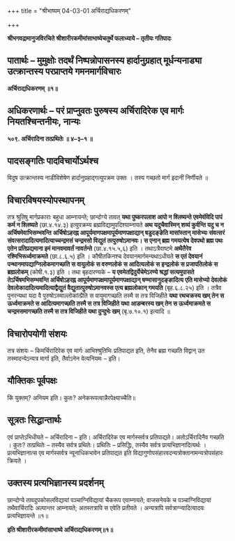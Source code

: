 +++
title = "श्रीभाष्यम् 04-03-01 अर्चिराद्यधिकरणम्"

+++


**श्रीभगवद्रामानुजविरचिते श्रीशारीरकमीमांसाभाष्येचतुर्थे फलाध्याये – तृतीयः गतिपादः**

## पातार्थः – मुमुक्षोः तदर्थं निष्पन्नोपासनस्य हार्दानुग्रहात् मूर्धन्यनाड्या उत्क्रान्तस्य परप्राप्तये गमनमार्गविचारः

**अर्चिराद्यधिकरणम् ॥१॥**

## अधिकरणार्थः – परं प्राप्नुवतः पुरुषस्य अर्चिरादिरेक एव मार्गः नियतश्चिन्तनीयः, नान्यः

**५०९. अर्चिरादिना तत्प्रथितेः ॥ ४–३–१ ॥**

## पादसङ्गतिः पादविचार्योऽर्थश्च

विदुष उत्क्रान्तस्य नाडीविशेषेण हार्दानुग्रहाद्गत्युपक्रम उक्तः । तस्य गच्छतो मार्ग इदानीं निर्णीयते ॥

## विचारविषयस्योपस्थापनम्

तत्र श्रुतिषु मार्गप्रकाराः बहुधा आम्नायन्ते; छान्दोग्ये तावत् **यथा पुष्करपलाश आपो न श्लिष्यन्ते एवमेवंविदि पापं कर्म न श्लिष्यते** (छा.४.१४.३) इत्युपक्रम्य ब्रह्मविद्यामुपदिश्याम्नायते **अथ यदुचैवास्मिन् शव्यं कुर्वन्ति यदु च न अर्चिषमेवाभिसम्भवन्ति**
**अर्चिषोऽहरह्न आपूर्यमाणपक्षमापूर्यमाणपक्षाद्यान् षडुदङ्ङेति मासांस्तान् मासेभ्यः संवत्सरं संवत्सरादादित्यमादित्याच्चन्द्रमसं चन्द्रमसो विद्युतं तत्पुरुषोऽमानवः। स एनान् ब्रह्म गमयत्येष देवपथो ब्रह्म पथः एतेन प्रतिप्रद्यमाना इमं मानवमावर्तं नावर्तन्ते** (छा.४.१५.५,६) इति । तथाऽत्रैवाष्टमे
**अथैतैरेव रश्मिभिरूर्ध्वमाक्रमते** (छा.८.६.५) इति । कौषीतकिनश्च देवयानमार्गमन्यथाऽधीयते **स एतं देवयानं पन्थानमापद्याग्निलोकमागच्छति स वायुलोकं स वरुणलोकं स आदित्यलोकं स इन्द्रलोकं स प्रजापतिलोकं स ब्रह्मलोकम्** (कोषी.१.३) इति । तथा बृहदारण्यके – **य एवमेतद्विदुर्येचेमेऽरण्ये श्रद्धां सत्यमुपासते तेऽर्चिषमभिसम्भवन्ति अर्चिषोऽहरह्न आपूर्यमाणपक्षमापूर्यमाणपक्षाद्यान् षण्मासानुदङ्ङादित्य एति मासेभ्यो देवलोकं देवलोकादादित्यमादित्याद्वैद्युतं वैद्युतात्पुरुषोऽमानवस्स एत्य ब्रह्मलोकान् गमयति** (बृह.६.८.२५) इति । तत्रैव पुनरन्यथा यदा वै पुरुषोऽस्माल्लोकांत्प्रैति स वायुमागच्छति तस्मै स तत्र विजिहीते **यथा रथचक्रस्य खम् तेन स ऊर्ध्वमाक्रमते स आदित्यमागच्छति तस्मै स तत्र विजिहीते यथा आडम्बरस्य खम् तेन स ऊर्ध्वमाक्रमते स चन्द्रमसमागच्छति तस्मै स तत्र विजिहीते यथा दुन्दुभेः खम्** (बृ.७.१०.१) इत्यादि ॥

## विचारोपयोगी संशयः

तत्र संशयः – किमर्चिरादिरेक एव मार्गः आभिश्श्रुतिभिः प्रतिपाद्यत इति, तेनैव ब्रह्म गच्छति विद्वान् उत तस्मादन्येऽन्यत्र मार्गा इति, तैर्वाऽनेन वेत्यनियमः – इति।

## यौक्तिकः पूर्वपक्षः

किं युक्तम्? अनियम इति। कुतः? अनेकरूपत्वान्नैरपेक्ष्याच्चैति॥

## सूत्रतः सिद्धान्तार्थः

एवं प्राप्तेऽभिधीयते – अर्चिरादिना – इति। अर्चिरादिरेक एव मार्गस्सर्वत्र प्रतिपाद्यते। अतोऽर्चिरादिनैव गच्छति । कुतः? तत्प्रथितेः – तस्यैव सर्वत्र प्रथितेः। प्रथितिः – प्रसिद्धिः, तस्यैव सर्वत्र प्रत्यभिज्ञानादित्यर्थः । प्रत्यभिज्ञानात्स एव मार्गस्सर्वत्र न्यूनाधिकभावेन प्रतिपाद्यत इति विद्यागुणोपसंहारवदन्यत्रोक्तानामन्यत्रोपसंहारः क्रियते ।

## उक्तस्य प्रत्यभिज्ञानस्य प्रदर्शनम्

छान्दोग्ये तावदुपकोसलविद्यायां पञ्चाग्निविद्यायां चैकरूप एवाम्नायते; वाजसनेयके च पञ्चाग्निविद्यायां तथैवार्चिरादिः अल्पान्तर आम्नायते; अतस्तत्रापि स एवेति प्रतीयते । अन्यत्रापि सर्वत्राग्न्यादित्यादयः प्रत्यभिज्ञायन्ते ॥१॥

**इति श्रीशारीरकमीमांसाभाष्ये अर्चिराद्यधिकरणम्॥१॥**


